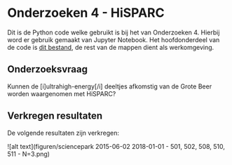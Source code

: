 # Onderzoeken 4 - HiSPARC
Dit is de Python code welke gebruikt is bij het van Onderzoeken 4.
Hierbij word er gebruik gemaakt van Jupyter Notebook.
Het hoofdonderdeel van de code is [dit bestand](main.ipynb), de rest van de mappen dient als werkomgeving.

## Onderzoeksvraag
Kunnen de [i]ultrahigh-energy[/i] deeltjes afkomstig van de Grote Beer worden waargenomen met HiSPARC?

## Verkregen resultaten
De volgende resultaten zijn verkregen:

![alt text](figuren/sciencepark 2015-06-02 2018-01-01 - 501, 502, 508, 510, 511 - N=3.png)
